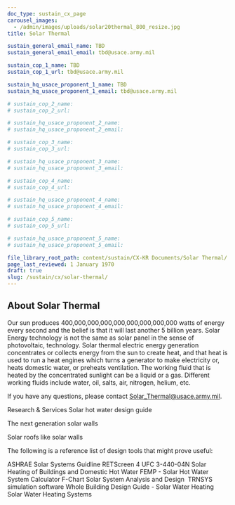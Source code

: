 ```yaml
---
doc_type: sustain_cx_page
carousel_images:
  - /admin/images/uploads/solar20thermal_800_resize.jpg
title: Solar Thermal

sustain_general_email_name: TBD
sustain_general_email_email: tbd@usace.army.mil

sustain_cop_1_name: TBD
sustain_cop_1_url: tbd@usace.army.mil

sustain_hq_usace_proponent_1_name: TBD
sustain_hq_usace_proponent_1_email: tbd@usace.army.mil 

# sustain_cop_2_name: 
# sustain_cop_2_url:  

# sustain_hq_usace_proponent_2_name: 
# sustain_hq_usace_proponent_2_email: 

# sustain_cop_3_name: 
# sustain_cop_3_url: 

# sustain_hq_usace_proponent_3_name: 
# sustain_hq_usace_proponent_3_email: 

# sustain_cop_4_name: 
# sustain_cop_4_url:  

# sustain_hq_usace_proponent_4_name: 
# sustain_hq_usace_proponent_4_email: 

# sustain_cop_5_name: 
# sustain_cop_5_url: 

# sustain_hq_usace_proponent_5_name: 
# sustain_hq_usace_proponent_5_email: 

file_library_root_path: content/sustain/CX-KR Documents/Solar Thermal/
page_last_reviewed: 1 January 1970
draft: true
slug: /sustain/cx/solar-thermal/
---
```


## About Solar Thermal

​​Our sun produces 400,000,000,000,000,000,000,000,000 watts of energy every second and the belief is that it will last another 5 billion years. Solar Energy technology is not the same as solar panel in the sense of photovoltaic, technology. Solar thermal electric energy generation concentrates or collects energy from the sun to create heat, and that heat is used to run a heat engines which turns a generator to make electricity or, heats domestic water, or preheats ventilation. The working fluid that is heated by the concentrated sunlight can be a liquid or a gas. Different working fluids include water, oil, salts, air, nitrogen, helium, etc.

​​If you have any questions, please contact ​Solar_Thermal@usace.army.mil.

Research & Services
Solar hot water design guide

The next generation solar walls

Solar roofs like solar walls

The following is a reference list of design tools that might prove useful:

ASHRAE Solar Systems Guidline
RETScreen 4
UFC 3-440-04N Solar Heating of Buildings and Domestic Hot Water
FEMP - Solar Hot Water System Calculator
F-Chart Solar System Analysis and Design ​
TRNSYS simulation software
Whole Building Design Guide - Solar Water Heating
Solar Water Heating Systems
